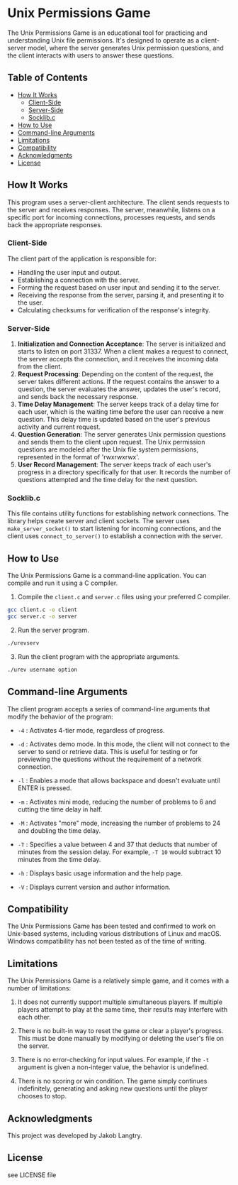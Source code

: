 # Unix Permissions Game

The Unix Permissions Game is an educational tool for practicing and understanding Unix file permissions. It's designed to operate as a client-server model, where the server generates Unix permission questions, and the client interacts with users to answer these questions.

## Table of Contents

- [How It Works](#how-it-works)
  - [Client-Side](#client-side)
  - [Server-Side](#server-side)
  - [Socklib.c](#socklibc)
- [How to Use](#how-to-use)
- [Command-line Arguments](#command-line-arguments)
- [Limitations](#limitations)
- [Compatibility](#compatibility)
- [Acknowledgments](#acknowledgments)
- [License](#license)

## How It Works

This program uses a server-client architecture. The client sends requests to the server and receives responses. The server, meanwhile, listens on a specific port for incoming connections, processes requests, and sends back the appropriate responses.

### Client-Side

The client part of the application is responsible for:

- Handling the user input and output.
- Establishing a connection with the server.
- Forming the request based on user input and sending it to the server.
- Receiving the response from the server, parsing it, and presenting it to the user.
- Calculating checksums for verification of the response's integrity.

### Server-Side

1. **Initialization and Connection Acceptance**: The server is initialized and starts to listen on port 31337. When a client makes a request to connect, the server accepts the connection, and it receives the incoming data from the client.
2. **Request Processing**: Depending on the content of the request, the server takes different actions. If the request contains the answer to a question, the server evaluates the answer, updates the user's record, and sends back the necessary response.
3. **Time Delay Management**: The server keeps track of a delay time for each user, which is the waiting time before the user can receive a new question. This delay time is updated based on the user's previous activity and current request.
4. **Question Generation**: The server generates Unix permission questions and sends them to the client upon request. The Unix permission questions are modeled after the Unix file system permissions, represented in the format of 'rwxrwxrwx'.
5. **User Record Management**: The server keeps track of each user's progress in a directory specifically for that user. It records the number of questions attempted and the time delay for the next question.

### Socklib.c

This file contains utility functions for establishing network connections. The library helps create server and client sockets. The server uses `make_server_socket()` to start listening for incoming connections, and the client uses `connect_to_server()` to establish a connection with the server.

## How to Use

The Unix Permissions Game is a command-line application. You can compile and run it using a C compiler.

1. Compile the `client.c` and `server.c` files using your preferred C compiler.

```bash
gcc client.c -o client
gcc server.c -o server
```
2. Run the server program.

```bash
./urevserv
```
3. Run the client program with the appropriate arguments.

```bash
./urev username option
```

## Command-line Arguments

The client program accepts a series of command-line arguments that modify the behavior of the program:

- `-4` : Activates 4-tier mode, regardless of progress.

- `-d` : Activates demo mode. In this mode, the client will not connect to the server to send or retrieve data. This is useful for testing or for previewing the questions without the requirement of a network connection.

- `-l` : Enables a mode that allows backspace and doesn't evaluate until ENTER is pressed.

- `-m` : Activates mini mode, reducing the number of problems to 6 and cutting the time delay in half.

- `-M` : Activates "more" mode, increasing the number of problems to 24 and doubling the time delay.

- `-T` : Specifies a value between 4 and 37 that deducts that number of minutes from the session delay. For example, `-T 10` would subtract 10 minutes from the time delay.

- `-h` : Displays basic usage information and the help page.

- `-V` : Displays current version and author information.


## Compatibility

The Unix Permissions Game has been tested and confirmed to work on Unix-based systems, including various distributions of Linux and macOS. Windows compatibility has not been tested as of the time of writing.

## Limitations

The Unix Permissions Game is a relatively simple game, and it comes with a number of limitations:

1. It does not currently support multiple simultaneous players. If multiple players attempt to play at the same time, their results may interfere with each other.

2. There is no built-in way to reset the game or clear a player's progress. This must be done manually by modifying or deleting the user's file on the server.

3. There is no error-checking for input values. For example, if the `-t` argument is given a non-integer value, the behavior is undefined.

4. There is no scoring or win condition. The game simply continues indefinitely, generating and asking new questions until the player chooses to stop.

## Acknowledgments

This project was developed by Jakob Langtry. 

## License

see LICENSE file
